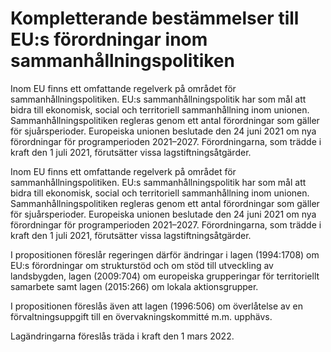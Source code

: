 # Kompletterande bestämmelser till EU:s förordningar inom sammanhållningspolitiken

Inom EU finns ett omfattande regelverk på området för sammanhållningspolitiken. EU:s sammanhållningspolitik har som mål att bidra till ekonomisk, social och territoriell sammanhållning inom unionen. Sammanhållningspolitiken regleras genom ett antal förordningar som gäller för sjuårsperioder. Europeiska unionen beslutade den 24 juni 2021 om nya förordningar för programperioden 2021–2027. Förordningarna, som trädde i kraft den 1 juli 2021, förutsätter vissa lagstiftningsåtgärder.

Inom EU finns ett omfattande regelverk på området för sammanhållningspolitiken. EU:s sammanhållningspolitik har som mål att bidra till ekonomisk, social och territoriell sammanhållning inom unionen. Sammanhållningspolitiken regleras genom ett antal förordningar som gäller för sjuårsperioder. Europeiska unionen beslutade den 24 juni 2021 om nya förordningar för programperioden 2021–2027. Förordningarna, som trädde i kraft den 1 juli 2021, förutsätter vissa lagstiftningsåtgärder.

I propositionen föreslår regeringen därför ändringar i lagen (1994:1708) om EU:s förordningar om strukturstöd och om stöd till utveckling av landsbygden, lagen (2009:704) om europeiska grupperingar för territoriellt samarbete samt lagen (2015:266) om lokala aktionsgrupper.

I propositionen föreslås även att lagen (1996:506) om överlåtelse av en förvaltningsuppgift till en övervakningskommitté m.m. upphävs.

Lagändringarna föreslås träda i kraft den 1 mars 2022.
